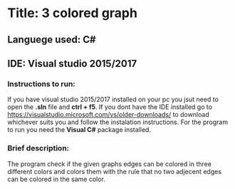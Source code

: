 # Title: 3 colored graph
## Languege used: **C#**
## IDE: Visual studio 2015/2017

### Instructions to run: 
If you have visual studio 2015/2017 installed on your pc you jsut need to open the **.sln**
file and **ctrl + f5**. If you dont have the IDE installed go to https://visualstudio.microsoft.com/vs/older-downloads/
to download whichever suits you and follow the instalation instructions. For the program to run you need the **Visual C#** package installed.

### Brief description: 
The program check if the given graphs edges can be colored in three different colors and colors them with the rule that no two adjecent edges can be colored in the same color.

